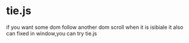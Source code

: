 tie.js
======

if you want some dom follow another dom scroll when it is isibiale it also can fixed in window,you can try tie.js
